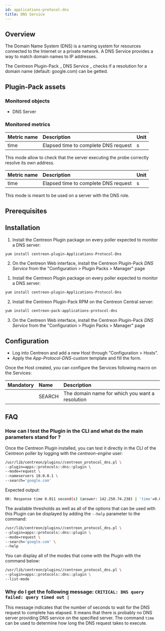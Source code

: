 ```yaml
---
id: applications-protocol-dns
title: DNS Service
---
```

## Overview

The Domain Name System (DNS) is a naming system for resources connected to the Internet or a private network. A DNS Service provides a way to match domain names to IP addresses.

The Centreon Plugin-Pack _ DNS Service _ checks if a resolution for a domain name (default: google.com) can be getted.

## Plugin-Pack assets

### Monitored objects

- DNS Server

### Monitored metrics

<!--DOCUSAURUS_CODE_TABS-->

<!--DNS-Request-->

| Metric name | Description                          | Unit |
| :---------- | :----------------------------------- | :--- |
| time        | Elapsed time to complete DNS request | s    |

This mode allow to check that the server executing the probe correctly resolve its own address.

<!--DNS-Request-->

| Metric name | Description                          | Unit |
| :---------- | :----------------------------------- | :--- |
| time        | Elapsed time to complete DNS request | s    |

This mode is meant to be used on a server with the DNS role.

<!--END_DOCUSAURUS_CODE_TABS-->

## Prerequisites

## Installation

<!--DOCUSAURUS_CODE_TABS-->

<!--Online IMP Licence & IT-100 Editions-->

1. Install the Centreon Plugin package on every poller expected to monitor a DNS server:

```bash
yum install centreon-plugin-Applications-Protocol-Dns
```

2. On the Centreon Web interface, install the Centreon Plugin-Pack _DNS Service_ from the "Configuration > Plugin Packs > Manager" page

<!--Offline IMP License-->

1. Install the Centreon Plugin package on every poller expected to monitor a DNS server:

```bash
yum install centreon-plugin-Applications-Protocol-Dns
```

2. Install the Centreon Plugin-Pack RPM on the Centreon Central server:

```bash
yum install centreon-pack-applications-protocol-dns
```

3. On the Centreon Web interface, install the Centreon Plugin-Pack _DNS Service_ from the "Configuration > Plugin Packs > Manager" page

<!--END_DOCUSAURUS_CODE_TABS-->

## Configuration

- Log into Centreon and add a new Host through "Configuration > Hosts".
- Apply the _App-Protocol-DNS-custom_ template and fill the form.

Once the Host created, you can configure the Services following macro on the Services:

| Mandatory | Name   | Description                                     |
| :-------- | :----- | :---------------------------------------------- |
|           | SEARCH | The domain name for which you want a resolution |

## FAQ

### How can I test the Plugin in the CLI and what do the main parameters stand for ?

Once the Centreon Plugin installed, you can test it directly in the CLI of the
Centreon poller by logging with the _centreon-engine_ user:

```bash
/usr/lib/centreon/plugins//centreon_protocol_dns.pl \
--plugin=apps::protocols::dns::plugin \
--mode=request \
--nameservers 10.0.0.1 \
--search='google.com'
```

Expected output:

```bash
OK: Response time 0.011 second(s) (answer: 142.250.74.238) | 'time'=0.011s;;;;
```

The available thresholds as well as all of the options that can be used with
this Plugin can be displayed by adding the `--help` parameter to the
command:

```bash
/usr/lib/centreon/plugins//centreon_protocol_dns.pl \
--plugin=apps::protocols::dns::plugin \
--mode=request \
--search='google.com' \
--help
```

You can display all of the modes that come with the Plugin with the command
below:

```bash
/usr/lib/centreon/plugins//centreon_protocol_dns.pl \
--plugin=apps::protocols::dns::plugin \
--list-mode
```

### Why do I get the following message: `CRITICAL: DNS query failed: query timed out |`

This message indicates that the number of seconds to wait for the DNS request to complete has elapsed.
It means that there is probably no DNS server providing DNS service on the specified server.
The command `time` can be used to determine how long the DNS request takes to execute.
